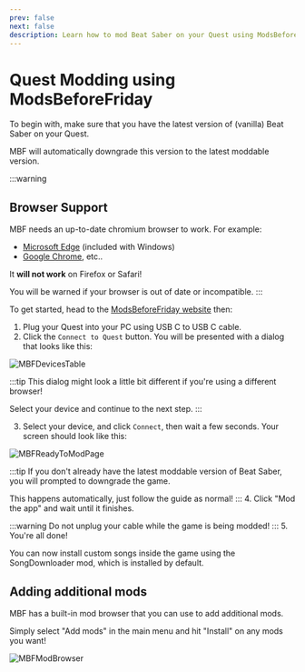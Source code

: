 ```yaml
---
prev: false
next: false
description: Learn how to mod Beat Saber on your Quest using ModsBeforeFriday!
---
```


# Quest Modding using ModsBeforeFriday

To begin with, make sure that you have the latest version of (vanilla) Beat Saber on your Quest.

MBF will automatically downgrade this version to the latest moddable version.

:::warning

## Browser Support

MBF needs an up-to-date chromium browser to work. For example:

- [Microsoft Edge](https://www.microsoft.com/en-us/edge/download?form=MA13FJ) (included with Windows)
- [Google Chrome](https://www.google.com/chrome/what-you-make-of-it/), etc..

It **will not work** on Firefox or Safari!

You will be warned if your browser is out of date or incompatible.
:::

To get started, head to the [ModsBeforeFriday website](https://lauriethefish.github.io/ModsBeforeFriday/) then:

1. Plug your Quest into your PC using USB C to USB C cable.
2. Click the `Connect to Quest` button. You will be presented with a dialog that looks like this:

![MBFDevicesTable](/.assets/images/beginners-guide/mbfSelectDevice.png)

:::tip
This dialog might look a little bit different if you're using a different browser!

Select your device and continue to the next step.
:::

3. Select your device, and click `Connect`, then wait a few seconds. Your screen should look like this:

![MBFReadyToModPage](/.assets/images/beginners-guide/mbfReadyToMod.png)

:::tip
If you don't already have the latest moddable version of Beat Saber, you will prompted to downgrade the game.

This happens automatically, just follow the guide as normal!
::: 4. Click "Mod the app" and wait until it finishes.

:::warning
Do not unplug your cable while the game is being modded!
::: 5. You're all done!

You can now install custom songs inside the game using the SongDownloader mod, which is installed by default.

## Adding additional mods

MBF has a built-in mod browser that you can use to add additional mods.

Simply select "Add mods" in the main menu and hit "Install" on any mods you want!

![MBFModBrowser](/.assets/images/beginners-guide/mbfModBrowser.png)
